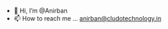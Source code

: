 - 👋 Hi, I’m @Anirban
- 📫 How to reach me ... anirban@cludotechnology.in

<!---
Anirban-cludo/Anirban-cludo is a ✨ special ✨ repository because its `README.md` (this file) appears on your GitHub profile.
You can click the Preview link to take a look at your changes.
--->
